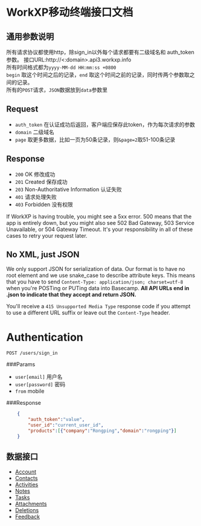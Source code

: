 # WorkXP移动终端接口文档

## 通用参数说明
所有请求协议都使用http，除sign\_in以外每个请求都要有二级域名和 auth\_token参数。
接口URL:http://<:domain>.api3.workxp.info  
所有时间格式都为`yyyy-MM-dd HH:mm:ss +0800`  
`begin` 取这个时间之后的记录，`end` 取这个时间之前的记录，同时传两个参数取之间的记录。  
所有的`POST`请求，`JSON`数据放到`data`参数里

## Request

* `auth_token` 在认证成功后返回，客户端应保存此token，作为每次请求的参数
* `domain` 二级域名
* `page` 取更多数据，比如一页为50条记录，则`&page=2`取51-100条记录

## Response

* `200` OK 修改成功
* `201` Created 保存成功
* `203` Non-Authoritative Information 认证失败
* `401` 请求处理失败
* `403` Forbidden 没有权限

If WorkXP is having trouble, you might see a 5xx error. 500 means that the app is entirely down, but you might also see 502 Bad Gateway, 503 Service Unavailable, or 504 Gateway Timeout. It's your responsibility in all of these cases to retry your request later. 

## No XML, just JSON
We only support JSON for serialization of data. Our format is to have no root element and we use snake\_case to describe attribute keys. This means that you have to send `Content-Type: application/json; charset=utf-8` when you're POSTing or PUTing data into Basecamp. **All API URLs end in .json to indicate that they accept and return JSON.**

You'll receive a `415 Unsupported Media Type` response code if you attempt to use a different URL suffix or leave out the `Content-Type` header.

# Authentication

`POST /users/sign_in`

###Params

* `user[email]` 用户名
* `user[password]` 密码
* `from` mobile

###Response

```json
	{
		"auth_token":"value",
		"user_id":"current_user_id",
		"products":[{"company":"Rongping","domain":"rongping"}]
	}
```

## 数据接口

* [Account](https://github.com/yuanping/workxp-api/blob/master/sections/account.md)
* [Contacts](https://github.com/yuanping/workxp-api/blob/master/sections/contacts.md)
* [Activities](https://github.com/yuanping/workxp-api/blob/master/sections/activities.md)
* [Notes](https://github.com/yuanping/workxp-api/blob/master/sections/notes.md)
* [Tasks](https://github.com/yuanping/workxp-api/blob/master/sections/tasks.md)
* [Attachments](https://github.com/yuanping/workxp-api/blob/master/sections/attachments.md)
* [Deletions](https://github.com/yuanping/workxp-api/blob/master/sections/deletions.md)
* [Feedback](https://github.com/yuanping/workxp-api/blob/master/sections/feedback.md)

